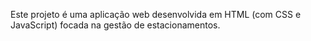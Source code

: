 Este projeto é uma aplicação web desenvolvida em HTML (com CSS e JavaScript) focada na gestão de estacionamentos.
